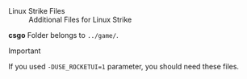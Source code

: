 <dl>
  <dt>Linux Strike Files</dt>
  <dd>Additional Files for Linux Strike</dd>
</dl>

**csgo** Folder belongs to `../game/`.

> [!IMPORTANT]  
> If you used `-DUSE_ROCKETUI=1` parameter, you should need these files.
 
